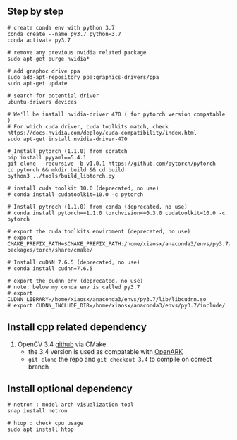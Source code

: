 
## Step by step
```shell
# create conda env with python 3.7
conda create --name py3.7 python=3.7
conda activate py3.7

# remove any previous nvidia related package
sudo apt-get purge nvidia*

# add graphoc drive ppa
sudo add-apt-repository ppa:graphics-drivers/ppa
sudo apt-get update

# search for potential driver
ubuntu-drivers devices

# We'll be install nvidia-driver 470 ( for pytorch version compatable )
# For which cuda driver, cuda toolkits match, check https://docs.nvidia.com/deploy/cuda-compatibility/index.html
sudo apt-get install nvidia-driver-470

# Install pytorch (1.1.0) from scratch
pip install pyyaml==5.4.1
git clone --recursive -b v1.0.1 https://github.com/pytorch/pytorch
cd pytorch && mkdir build && cd build
python3 ../tools/build_libtorch.py

# install cuda toolkit 10.0 (deprecated, no use)
# conda install cudatoolkit=10.0 -c pytorch

# Install pytroch (1.1.0) from conda (deprecated, no use)
# conda install pytorch==1.1.0 torchvision==0.3.0 cudatoolkit=10.0 -c pytorch

# export the cuda toolkits enviroment (deprecated, no use)
# export CMAKE_PREFIX_PATH=$CMAKE_PREFIX_PATH:/home/xiaosx/anaconda3/envs/py3.7/lib/python3.7/site-packages/torch/share/cmake/

# Install cuDNN 7.6.5 (deprecated, no use)
# conda install cudnn=7.6.5

# export the cudnn env (deprecated, no use)
# note: below my conda env is called py3.7
# export CUDNN_LIBRARY=/home/xiaosx/anaconda3/envs/py3.7/lib/libcudnn.so
# export CUDNN_INCLUDE_DIR=/home/xiaosx/anaconda3/envs/py3.7/include/
```


## Install cpp related dependency
1. OpenCV 3.4 [github](https://github.com/opencv/opencv) via CMake. 
    * the 3.4 version is used as compatable with [OpenARK](https://github.com/XiaoSong9905/OpenARK)
    * `git clone` the repo and `git checkout 3.4` to compile on correct branch


## Install optional dependency
```shell
# netron : model arch visualization tool
snap install netron

# htop : check cpu usage
sudo apt install htop
```